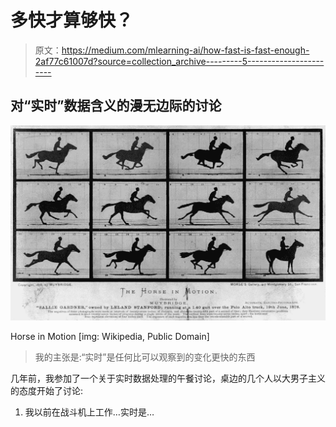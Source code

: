 # 多快才算够快？

> 原文：<https://medium.com/mlearning-ai/how-fast-is-fast-enough-2af77c61007d?source=collection_archive---------5----------------------->

## 对“实时”数据含义的漫无边际的讨论

![](img/0d75f738cc85a5f12195bd5158e1bf48.png)

Horse in Motion [img: Wikipedia, Public Domain]

> 我的主张是:“实时”是任何比可以观察到的变化更快的东西

几年前，我参加了一个关于实时数据处理的午餐讨论，桌边的几个人以大男子主义的态度开始了讨论:

1.  我以前在战斗机上工作…实时是…